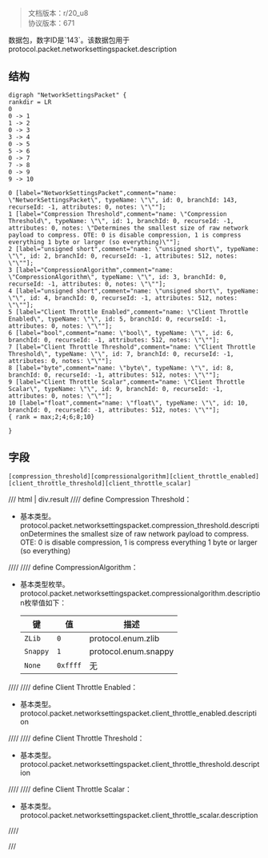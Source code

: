# <!-- md:samp NetworkSettingsPacket -->

> 文档版本：r/20_u8<br/>协议版本：671

<!-- md:samp NetworkSettingsPacket -->数据包，数字ID是`143`。该数据包用于protocol.packet.networksettingspacket.description

## 结构

```viz
digraph "NetworkSettingsPacket" {
rankdir = LR
0
0 -> 1
1 -> 2
0 -> 3
3 -> 4
0 -> 5
5 -> 6
0 -> 7
7 -> 8
0 -> 9
9 -> 10

0 [label="NetworkSettingsPacket",comment="name: \"NetworkSettingsPacket\", typeName: \"\", id: 0, branchId: 143, recurseId: -1, attributes: 0, notes: \"\""];
1 [label="Compression Threshold",comment="name: \"Compression Threshold\", typeName: \"\", id: 1, branchId: 0, recurseId: -1, attributes: 0, notes: \"Determines the smallest size of raw network payload to compress. OTE: 0 is disable compression, 1 is compress everything 1 byte or larger (so everything)\""];
2 [label="unsigned short",comment="name: \"unsigned short\", typeName: \"\", id: 2, branchId: 0, recurseId: -1, attributes: 512, notes: \"\""];
3 [label="CompressionAlgorithm",comment="name: \"CompressionAlgorithm\", typeName: \"\", id: 3, branchId: 0, recurseId: -1, attributes: 0, notes: \"\""];
4 [label="unsigned short",comment="name: \"unsigned short\", typeName: \"\", id: 4, branchId: 0, recurseId: -1, attributes: 512, notes: \"\""];
5 [label="Client Throttle Enabled",comment="name: \"Client Throttle Enabled\", typeName: \"\", id: 5, branchId: 0, recurseId: -1, attributes: 0, notes: \"\""];
6 [label="bool",comment="name: \"bool\", typeName: \"\", id: 6, branchId: 0, recurseId: -1, attributes: 512, notes: \"\""];
7 [label="Client Throttle Threshold",comment="name: \"Client Throttle Threshold\", typeName: \"\", id: 7, branchId: 0, recurseId: -1, attributes: 0, notes: \"\""];
8 [label="byte",comment="name: \"byte\", typeName: \"\", id: 8, branchId: 0, recurseId: -1, attributes: 512, notes: \"\""];
9 [label="Client Throttle Scalar",comment="name: \"Client Throttle Scalar\", typeName: \"\", id: 9, branchId: 0, recurseId: -1, attributes: 0, notes: \"\""];
10 [label="float",comment="name: \"float\", typeName: \"\", id: 10, branchId: 0, recurseId: -1, attributes: 512, notes: \"\""];
{ rank = max;2;4;6;8;10}

}

```

## 字段

```title='NetworkSettingsPacket'
[compression_threshold][compressionalgorithm][client_throttle_enabled][client_throttle_threshold][client_throttle_scalar]
```

/// html | div.result
//// define
Compression Threshold：<!-- md:samp unsigned short -->

- 基本类型。protocol.packet.networksettingspacket.compression_threshold.descriptionDetermines the smallest size of raw network payload to compress. OTE: 0 is disable compression, 1 is compress everything 1 byte or larger (so everything)


////
//// define
CompressionAlgorithm：<!-- md:samp unsigned short -->

- 基本类型枚举。protocol.packet.networksettingspacket.compressionalgorithm.description枚举值如下：

  |键|值|描述|
  |---|---|---|
  |`ZLib`|`0`|protocol.enum.zlib|
  |`Snappy`|`1`|protocol.enum.snappy|
  |`None`|`0xffff`|无|



////
//// define
Client Throttle Enabled：<!-- md:samp bool -->

- 基本类型。protocol.packet.networksettingspacket.client_throttle_enabled.description


////
//// define
Client Throttle Threshold：<!-- md:samp byte -->

- 基本类型。protocol.packet.networksettingspacket.client_throttle_threshold.description


////
//// define
Client Throttle Scalar：<!-- md:samp float -->

- 基本类型。protocol.packet.networksettingspacket.client_throttle_scalar.description


////

///

